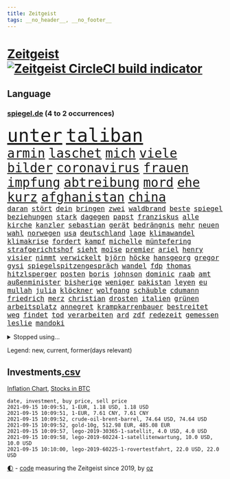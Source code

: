 ```yaml
---
title: Zeitgeist
tags: __no_header__, __no_footer__
---
```


# [Zeitgeist](https://oliz.io/zeitgeist/) [![Zeitgeist CircleCI build indicator](https://circleci.com/gh/ooz/zeitgeist.svg?style=shield)](https://circleci.com/gh/ooz/zeitgeist)

## Language

<h3><a href="https://www.spiegel.de" target="_blank">spiegel.de</a> (4 to 2 occurrences)</h3>
<p style="font-family:monospace">
<span style="font-size:32pt"><a href="news_links.html#unter" class="current">unter</a></span>
<span style="font-size:32pt"><a href="news_links.html#taliban" class="current">taliban</a></span>
<br>
<span style="font-size:22pt"><a href="news_links.html#armin" class="current">armin</a></span>
<span style="font-size:22pt"><a href="news_links.html#laschet" class="current">laschet</a></span>
<span style="font-size:22pt"><a href="news_links.html#mich" class="current">mich</a></span>
<span style="font-size:22pt"><a href="news_links.html#viele" class="current">viele</a></span>
<span style="font-size:22pt"><a href="news_links.html#bilder" class="current">bilder</a></span>
<span style="font-size:22pt"><a href="news_links.html#coronavirus" class="current">coronavirus</a></span>
<span style="font-size:22pt"><a href="news_links.html#frauen" class="current">frauen</a></span>
<span style="font-size:22pt"><a href="news_links.html#impfung" class="current">impfung</a></span>
<span style="font-size:22pt"><a href="news_links.html#abtreibung" class="new">abtreibung</a></span>
<span style="font-size:22pt"><a href="news_links.html#mord" class="current">mord</a></span>
<span style="font-size:22pt"><a href="news_links.html#ehe" class="current">ehe</a></span>
<span style="font-size:22pt"><a href="news_links.html#kurz" class="current">kurz</a></span>
<span style="font-size:22pt"><a href="news_links.html#afghanistan" class="current">afghanistan</a></span>
<span style="font-size:22pt"><a href="news_links.html#china" class="current">china</a></span>
<br>
<span style="font-size:12pt"><a href="news_links.html#daran" class="current">daran</a></span>
<span style="font-size:12pt"><a href="news_links.html#stört" class="current">stört</a></span>
<span style="font-size:12pt"><a href="news_links.html#dein" class="current">dein</a></span>
<span style="font-size:12pt"><a href="news_links.html#bringen" class="current">bringen</a></span>
<span style="font-size:12pt"><a href="news_links.html#zwei" class="current">zwei</a></span>
<span style="font-size:12pt"><a href="news_links.html#waldbrand" class="current">waldbrand</a></span>
<span style="font-size:12pt"><a href="news_links.html#beste" class="current">beste</a></span>
<span style="font-size:12pt"><a href="news_links.html#spiegel" class="current">spiegel</a></span>
<span style="font-size:12pt"><a href="news_links.html#beziehungen" class="current">beziehungen</a></span>
<span style="font-size:12pt"><a href="news_links.html#stark" class="current">stark</a></span>
<span style="font-size:12pt"><a href="news_links.html#dagegen" class="current">dagegen</a></span>
<span style="font-size:12pt"><a href="news_links.html#papst" class="current">papst</a></span>
<span style="font-size:12pt"><a href="news_links.html#franziskus" class="current">franziskus</a></span>
<span style="font-size:12pt"><a href="news_links.html#alle" class="current">alle</a></span>
<span style="font-size:12pt"><a href="news_links.html#kirche" class="current">kirche</a></span>
<span style="font-size:12pt"><a href="news_links.html#kanzler" class="current">kanzler</a></span>
<span style="font-size:12pt"><a href="news_links.html#sebastian" class="current">sebastian</a></span>
<span style="font-size:12pt"><a href="news_links.html#gerät" class="current">gerät</a></span>
<span style="font-size:12pt"><a href="news_links.html#bedrängnis" class="new">bedrängnis</a></span>
<span style="font-size:12pt"><a href="news_links.html#mehr" class="current">mehr</a></span>
<span style="font-size:12pt"><a href="news_links.html#neuen" class="current">neuen</a></span>
<span style="font-size:12pt"><a href="news_links.html#wahl" class="current">wahl</a></span>
<span style="font-size:12pt"><a href="news_links.html#norwegen" class="current">norwegen</a></span>
<span style="font-size:12pt"><a href="news_links.html#usa" class="current">usa</a></span>
<span style="font-size:12pt"><a href="news_links.html#deutschland" class="current">deutschland</a></span>
<span style="font-size:12pt"><a href="news_links.html#lage" class="current">lage</a></span>
<span style="font-size:12pt"><a href="news_links.html#klimawandel" class="current">klimawandel</a></span>
<span style="font-size:12pt"><a href="news_links.html#klimakrise" class="current">klimakrise</a></span>
<span style="font-size:12pt"><a href="news_links.html#fordert" class="current">fordert</a></span>
<span style="font-size:12pt"><a href="news_links.html#kampf" class="current">kampf</a></span>
<span style="font-size:12pt"><a href="news_links.html#michelle" class="current">michelle</a></span>
<span style="font-size:12pt"><a href="news_links.html#müntefering" class="current">müntefering</a></span>
<span style="font-size:12pt"><a href="news_links.html#strafgerichtshof" class="current">strafgerichtshof</a></span>
<span style="font-size:12pt"><a href="news_links.html#sieht" class="current">sieht</a></span>
<span style="font-size:12pt"><a href="news_links.html#moïse" class="current">moïse</a></span>
<span style="font-size:12pt"><a href="news_links.html#premier" class="current">premier</a></span>
<span style="font-size:12pt"><a href="news_links.html#ariel" class="current">ariel</a></span>
<span style="font-size:12pt"><a href="news_links.html#henry" class="current">henry</a></span>
<span style="font-size:12pt"><a href="news_links.html#visier" class="current">visier</a></span>
<span style="font-size:12pt"><a href="news_links.html#nimmt" class="current">nimmt</a></span>
<span style="font-size:12pt"><a href="news_links.html#verwickelt" class="current">verwickelt</a></span>
<span style="font-size:12pt"><a href="news_links.html#björn" class="current">björn</a></span>
<span style="font-size:12pt"><a href="news_links.html#höcke" class="current">höcke</a></span>
<span style="font-size:12pt"><a href="news_links.html#hansgeorg" class="current">hansgeorg</a></span>
<span style="font-size:12pt"><a href="news_links.html#gregor" class="current">gregor</a></span>
<span style="font-size:12pt"><a href="news_links.html#gysi" class="current">gysi</a></span>
<span style="font-size:12pt"><a href="news_links.html#spiegelspitzengespräch" class="new">spiegelspitzengespräch</a></span>
<span style="font-size:12pt"><a href="news_links.html#wandel" class="current">wandel</a></span>
<span style="font-size:12pt"><a href="news_links.html#fdp" class="current">fdp</a></span>
<span style="font-size:12pt"><a href="news_links.html#thomas" class="current">thomas</a></span>
<span style="font-size:12pt"><a href="news_links.html#hitzlsperger" class="new">hitzlsperger</a></span>
<span style="font-size:12pt"><a href="news_links.html#posten" class="current">posten</a></span>
<span style="font-size:12pt"><a href="news_links.html#boris" class="current">boris</a></span>
<span style="font-size:12pt"><a href="news_links.html#johnson" class="current">johnson</a></span>
<span style="font-size:12pt"><a href="news_links.html#dominic" class="current">dominic</a></span>
<span style="font-size:12pt"><a href="news_links.html#raab" class="current">raab</a></span>
<span style="font-size:12pt"><a href="news_links.html#amt" class="current">amt</a></span>
<span style="font-size:12pt"><a href="news_links.html#außenminister" class="current">außenminister</a></span>
<span style="font-size:12pt"><a href="news_links.html#bisherige" class="current">bisherige</a></span>
<span style="font-size:12pt"><a href="news_links.html#weniger" class="current">weniger</a></span>
<span style="font-size:12pt"><a href="news_links.html#pakistan" class="current">pakistan</a></span>
<span style="font-size:12pt"><a href="news_links.html#leyen" class="current">leyen</a></span>
<span style="font-size:12pt"><a href="news_links.html#eu" class="current">eu</a></span>
<span style="font-size:12pt"><a href="news_links.html#mullah" class="new">mullah</a></span>
<span style="font-size:12pt"><a href="news_links.html#julia" class="current">julia</a></span>
<span style="font-size:12pt"><a href="news_links.html#klöckner" class="current">klöckner</a></span>
<span style="font-size:12pt"><a href="news_links.html#wolfgang" class="current">wolfgang</a></span>
<span style="font-size:12pt"><a href="news_links.html#schäuble" class="current">schäuble</a></span>
<span style="font-size:12pt"><a href="news_links.html#cdumann" class="current">cdumann</a></span>
<span style="font-size:12pt"><a href="news_links.html#friedrich" class="current">friedrich</a></span>
<span style="font-size:12pt"><a href="news_links.html#merz" class="current">merz</a></span>
<span style="font-size:12pt"><a href="news_links.html#christian" class="current">christian</a></span>
<span style="font-size:12pt"><a href="news_links.html#drosten" class="current">drosten</a></span>
<span style="font-size:12pt"><a href="news_links.html#italien" class="current">italien</a></span>
<span style="font-size:12pt"><a href="news_links.html#grünen" class="current">grünen</a></span>
<span style="font-size:12pt"><a href="news_links.html#arbeitsplatz" class="current">arbeitsplatz</a></span>
<span style="font-size:12pt"><a href="news_links.html#annegret" class="current">annegret</a></span>
<span style="font-size:12pt"><a href="news_links.html#krampkarrenbauer" class="current">krampkarrenbauer</a></span>
<span style="font-size:12pt"><a href="news_links.html#bestreitet" class="current">bestreitet</a></span>
<span style="font-size:12pt"><a href="news_links.html#weg" class="current">weg</a></span>
<span style="font-size:12pt"><a href="news_links.html#findet" class="current">findet</a></span>
<span style="font-size:12pt"><a href="news_links.html#tod" class="current">tod</a></span>
<span style="font-size:12pt"><a href="news_links.html#verarbeiten" class="current">verarbeiten</a></span>
<span style="font-size:12pt"><a href="news_links.html#ard" class="current">ard</a></span>
<span style="font-size:12pt"><a href="news_links.html#zdf" class="current">zdf</a></span>
<span style="font-size:12pt"><a href="news_links.html#redezeit" class="new">redezeit</a></span>
<span style="font-size:12pt"><a href="news_links.html#gemessen" class="current">gemessen</a></span>
<span style="font-size:12pt"><a href="news_links.html#leslie" class="new">leslie</a></span>
<span style="font-size:12pt"><a href="news_links.html#mandoki" class="new">mandoki</a></span>
</p>
<details>
<summary>Stopped using...</summary>
<p class="former" style="font-size:12pt">
elfmeter(329) ikone(329) mainz(329) profi(329) richten(328) tobt(328) coronafällen(327) ecuador(327) genannt(327) schwedische(327) tatverdächtige(327) coronaausbruch(326) ebenfalls(326) erinnerungen(326) gewaltig(326) nachfolgerin(326) nachruf(326) netzwerken(326) versprach(326) übergriffe(326) gestohlen(325) herkunft(325) kauf(325) parteichef(325) streicht(325) verstöße(325) abgang(324) aktien(324) besetzung(324) gemeinden(324) legte(324) republikanische(324) ring(324) schließlich(324) treibt(324) zeitalter(324) 16jährige(323) a2(323) aufgefallen(323) berufung(323) bundestags(323) chinesischer(323) coronaimpfstoffe(323) gehalt(323) gerhard(323) gesunken(323) influencer(323) linie(323) locken(323) mächtige(323) niveau(323) verlängern(323) villa(323) weitergeht(323) 7(322) absturz(322) auslöser(322) bundesligavorschau(322) entwickelt(322) erlaubt(322) fanexperten(322) geteilt(322) haseloff(322) herausforderer(322) lastwagen(322) mütter(322) nannte(322) normalen(322) protest(322) reiner(322) tippen(322) toren(322) unterschiede(322) walter(322) zahlung(322) anstieg(321) brutale(321) daraufhin(321) draußen(321) herdenimmunität(321) kriterien(321) sicherheitsbehörden(321) thailand(321) tieren(321) unserem(321) vergeben(321) vorm(321) ziele(321) zwingt(321) ausgang(320) diskussion(320) enger(320) gewissen(320) kippen(320) kochen(320) lagen(320) lebens(320) lisa(320) scheinen(320) sports(320) standen(320) veröffentlichte(320) 29(319) abgeordneten(319) aufgehoben(319) beleidigungen(319) bestes(319) bielefeld(319) bus(319) deutet(319) elefanten(319) globalen(319) katastrophale(319) luis(319) meuthen(319) missachtet(319) nachspiel(319) nachwuchs(319) profitierte(319) schröder(319) solle(319) streitkräfte(319) taten(319) verriet(319) viertel(319) zoll(319) äthiopien(319) 48(318) attentat(318) augen(318) erstaunlich(318) forderung(318) geldstrafe(318) harter(318) nicola(318) oppositionellen(318) rechtlich(318) ronald(318) schriftstellerin(318) schulkinder(318) sendet(318) stellten(318) temperaturen(318) tourismus(318) verlegt(318) vorschläge(318) 42(317) bestätigen(317) deutlichen(317) doktorarbeit(317) dominiert(317) emotional(317) flughäfen(317) freiheitsstrafe(317) gleiche(317) kostenlose(317) kretschmer(317) längere(317) maß(317) riss(317) spanischen(317) tweet(317) venezuela(317) versehentlich(317) wehrte(317) zweitligist(317) äußerst(317) befreit(316) beschließen(316) bodo(316) entlassen(316) favoriten(316) gekündigt(316) gerecht(316) meghan(316) moore(316) planeten(316) ramelow(316) symptome(316) umwelt(316) usschauspielerin(316) uswirtschaft(316) zustand(316) 27(315) abgehört(315) ausflug(315) beschwerden(315) konjunktur(315) lager(315) länderchefs(315) möglichst(315) passt(315) sohnes(315) studium(315) terroristischen(315) umgehend(315) umweltministerin(315) verhindert(315) verurteilen(315) zwang(315) überprüft(315) drohte(314) finanziell(314) freiwillige(314) genutzt(314) höchst(314) lüge(314) mutige(314) verbringen(314) verletzung(314) vorzeitige(314) auslösen(313) ewig(313) feld(313) herzogin(313) sven(313) umsatz(313) weltverband(313) werkzeug(313) zuständige(313) auseinandersetzungen(312) brutal(312) emissionen(312) entsteht(312) goldenen(312) heran(312) hotels(312) wahlrechtsreform(312) wirtschaftlichen(312) coronatests(311) datenanalyse(311) fit(311) half(311) koch(311) luca(311) patient(311) schief(311) schloss(311) baustelle(310) belege(310) fußballprofi(310) gelöst(310) mitteln(310) motiv(310) olympische(310) psychische(310) taiwan(310) teamkollegen(310) zurückhaltend(310) üben(310) besitz(309) halb(309) nachgewiesen(309) nawalnys(309) oppositionelle(309) privat(309) berüchtigten(308) dieselskandal(308) frachter(308) normale(308) ratgeberkolumne(308) schönsten(308) strände(308) beschossen(307) brechen(307) spüren(307) taktik(307) zigaretten(307) auflagen(306) christdemokraten(306) geländewagen(306) höhen(306) love(306) reichsten(306) tiefen(306) vermeintlichen(306) 23(305) gästen(305) konsum(305) näher(305) rechtzeitig(305) tatverdächtigen(305) womit(305) 54(304) diversität(304) finnland(304) gründung(304) segen(304) brennt(303) genehmigt(303) sachsens(303) schlechtes(303) afrikanischen(302) astronauten(302) echten(302) green(302) letztes(302) orten(302) parallelen(302) prinzip(302) reduzieren(302) fürth(301) greuther(301) legende(301) nationalteam(301) sturgeon(301) sydney(301) verkehrschaos(301) fehlern(300) pfund(300) schockiert(300) testet(300) präsenz(299) erschießt(298) janine(298) kostenlos(298) vermeintlich(298) chats(297) dachten(297) gewahrsam(297) kate(297) wrack(297) wölfe(297) kippt(296) registrieren(296) landesweit(295) sergio(295) unterschrieben(295) wohnort(295) arminia(294) ergebnissen(294) fortsetzung(294) französischer(294) training(294) wütende(294) dreieinhalb(293) einbruch(293) justizminister(293) bangt(292) vorbereitung(292) künstliche(291) riskant(291) teilt(291) feuert(290) fusion(290) gerichte(290) mitarbeiterin(290) tätern(290) jadon(289) vertagt(289) 47(288) betreibt(288) jacob(288) kräfte(288) wertvolle(288) automatisch(287) einblick(287) schwung(287) 2010(285) seuche(285) gehabt(284) uhaft(284) feierten(283) gelegen(283) a7(281) guatemala(281) identität(281) royale(281) schritten(281) verpasste(281) bruno(280) ermordete(280) kriegsverbrechen(280) staatlichen(280) anfühlt(279) beschuldigte(279) hongkongs(279) abiy(277) beobachtung(277) personalie(277) unterstützte(277) ursprünglich(277) prägte(275) held(274) vertraute(274) spionage(273) vorgenommen(273) geist(272) herausforderungen(271) tigray(271) inselstaat(270) wettert(270) bbc(269) service(269) inhaftierten(267) christina(266) karliczek(266) roethe(266) ufer(266) tragische(265) olympiasiegerin(264) weiterkommen(264) päckchen(263) sancho(262) last(260) querdenkern(259) marine(257) bundesagentur(256) hitler(255) klares(255) berührt(253) fabian(253) helmut(253) koblenz(253) bären(252) podest(252) hackern(248) befunden(247) page(247) nachkommen(246) morrison(243) spione(243) bundestagsabgeordnete(240) londons(240) rekorde(240) aufgespürt(238) motivation(238) wissler(233) inhaftierung(232) israelis(230) schlüssel(230) irgendwie(228) serviert(227) lieferketten(226) straflager(225) dosis(224) ausgegangen(223) urlaubsinsel(223) enkel(222) jagt(222) höhenflug(221) glücklicher(220) hacken(220) testpflicht(219) englischer(217) höheres(217) sehe(217) diagnose(216) franken(214) behält(213) pommes(213) wiedervereinigung(213) geheimen(211) zwingend(211) hochansteckende(208) horten(208) amazons(207) häusern(206) sondersitzung(205) großstadt(203) überragenden(203) ostdeutsche(202) bekannter(201) fuhren(201) datingapp(200) falschaussagen(199) macher(199) hilton(198) passagier(198) pokal(198) mediatorin(196) trinken(196) hubert(194) wählern(194) aufgebrochen(192) bundesweiten(192) grab(190) inszenierte(190) übergangsregierung(190) nachgebessert(189) stören(189) konkreter(188) alfons(185) hörmann(185) solidarisieren(185) recherche(184) millionenstrafe(182) palästinensern(181) relevant(181) impfschutz(180) myanmars(180) militärjunta(179) gereicht(178) ambitioniertes(177) turbulenzen(177) verruf(175) angriffs(174) schiedsrichterinnen(174) verletzter(174) missbrauchsvorwürfen(173) auswirkt(170) begleitete(170) grundrechte(170) mitgebracht(169) wildnis(169) bestsellerautor(168) pilotprojekt(168) tierschützer(167) ruin(166) beeindruckt(165) don't(165) kritischer(165) zurückholen(165) schlangenlinien(164) südwesten(164) aufzuheben(163) buffett(161) bälle(161) freizugeben(161) untermauert(161) impfpässe(160) übersehen(157) ärmsten(156) südosten(155) adams(153) erklärungsnot(153) lokführern(153) gekracht(149) bargeld(147) topfavorit(147) wochenrückblick(147) reis(146) erspart(145) ermittlungsverfahren(144) gespült(144) l(144) ausreichen(143) negativer(143) reisenden(143) dingen(142) mitverantwortlich(141) sexuellem(141) stammspieler(139) anbau(138) sozialwohnungen(138) escooter(137) forscht(137) passau(137) labourpartei(136) mittelamerika(135) streaming(135) vehement(135) airline(134) berlinneukölln(133) ozean(133) regionale(133) pillen(132) aussteigen(131) erstimpfungen(131) geehrt(131) höchster(131) kompetenzen(130) stocken(129) steinzeit(128) vereinzelt(127) kubicki(126) eiltempo(124) linda(124) willkommen(124) vorgesetzten(123) begründete(122) nett(122) aufhören(121) uneins(120) verabschiedete(119) inland(117) langjährigen(117) unwürdige(117) vollzieht(117) übereilt(117) club(115) kurt(115) zerschlug(115) japanischen(114) mundnasenschutz(113) überflüssig(113) ehrgeizigere(112) weh(112) notwendigen(111) eingeschläfert(110) springreiten(110) klagte(109) lebensgefährlichen(109) maßstab(109) spitzenkandidatur(109) spritzen(107) anfangs(106) berechnungen(106) genesen(106) sommerferien(106) vorbehalt(106) blues(105) disziplinen(105) hingelegt(105) kahn(105) cotrainer(104) nördlich(104) beschlossene(103) geknackt(103) haaren(102) stolpert(102) weltklimarat(102) 18jährigen(101) akzeptabel(101) cdukanzlerkandidaten(101) moldau(100) zurückzukehren(100) benötigten(99) mögliches(99) rauschgift(99) svenja(99) 21jährige(98) sensible(98) catherine(97) co₂preis(97) gefängnisstrafen(97) plastik(97) bildungsminister(96) eigner(96) elternteil(96) spiegelanalyse(96) vorgedrungen(96) rentnern(94) disziplinarkammer(93) färbt(92) profiklubs(92) bremste(91) düsteres(91) heben(91) populistischen(91) seifert(91) thriller(91) ankam(90) dauerproblem(90) fußballklub(90) lastwagenfahrer(90) tonne(90) zwanzig(90) geprellt(89) draxler(88) heizöl(88) israelischer(88) mutiger(88) reife(88) vorgang(88) werdenden(88) älterer(88) basteln(87) klemmt(87) tattoos(87) dänemarks(86) geschehnisse(86) bedingungsloses(85) grundeinkommen(85) impfskeptiker(85) kontern(85) nrwcdu(85) bundesfinanzhof(84) datingportal(84) eingeladen(84) herrn(84) pedro(84) bezahlten(83) heißer(83) legal(83) linkenbundestagsabgeordnete(83) erreichten(82) kurzstreckenflüge(82) luftfahrt(82) testzentren(82) anlaufen(81) hilbert(81) laune(81) offizieller(81) ausbildungsplätze(80) down(80) quittung(80) syrern(80) wall(80) abgeschrieben(79) doppelbesteuerung(79) dünner(79) kreuzbandriss(79) kinderimpfung(78) agüero(77) brentford(77) cnn(77) milliardenbetrag(77) again(76) sowieso(76) weser(76) wettkampf(76) aktionäre(75) fehle(75) litauens(75) nokia(75) wim(75) a24(74) jacht(74) scheele(74) bezichtigt(73) coronabürgertests(73) formiert(73) immunisierungsquote(73) parkplatz(73) umfang(73) vatikans(73) anhaltender(72) befragung(72) bundestrainerin(72) ifoumfrage(72) linkenabgeordneten(72) mitspielt(72) poesie(72) psychologen(72) umweltschäden(72) wahlfälschung(72) analysieren(71) bevorzugt(71) entwerfen(71) gewittern(71) rufmord(71) ausgestellt(70) eingemischt(70) exilbelarussen(70) linkenabgeordnete(70) machtübergabe(70) marktführer(70) olympiapremiere(70) abgekommen(69) flair(69) schmetterlinge(69) spaziergänger(69) zunehmender(69) biss(68) einstiger(68) epidemischen(68) hit(68) volk(68) co₂preise(67) einfachsten(67) erhöhte(67) eröffnung(67) gefährliches(67) geordnet(67) heiß(67) netzwerks(67) sarajevo(67) schultern(67) selbstvermarktung(67) verhungern(67) asylanträge(66) auszumachen(66) exmanager(66) fortsetzen(66) hilfsgelder(66) quatsch(66) sanktionsdrohungen(66) sek(66) twittern(66) adac(65) begegnungen(65) umgestürzte(65) 16000(64) sardinien(64) überraschungsteam(64) deutschlandkoalition(63) fehlenden(63) frühzeitig(63) lucas(63) maul(63) publikums(63) boko(62) dhl(62) feldzug(62) haram(62) präsidium(62) seither(62) vorprodukten(62) antisemitisch(61) ruckelig(61) sifan(61) befassen(60) erschreckend(60) geschichtepodcast(60) glaubten(60) lkwunfall(60) onlineplattform(60) segelflugzeugs(60) talibanoffensive(60) vetter(60) abstände(59) alarmbereitschaft(59) liebt(59) müht(59) pogba(59) abbildungen(58) ausnahme(58) exministerpräsident(58) gerichten(58) helferin(58) historischem(58) hitzewelle(58) mauerbau(58) ki(57) ruht(57) verabschieden(57) akkreditierung(56) begleitung(56) fehlendem(56) gewitterrisiko(56) kannibale(56) quarantäneregeln(56) tankstelle(56) usbundesstaats(56) widersacher(56) aufsteiger(55) bekennt(55) besetzten(55) campo(55) erwähnt(55) getrieben(55) innenministeriums(55) machbar(55) schimpft(55) vorwarnung(55) achtjähriger(54) gewalttaten(54) schrumpft(54) thronfolge(54) ausgabe(53) coronadeltavariante(53) ordentlich(53) rezepte(53) schwiegervater(53) seenot(53) wesentlich(53) banes(52) brillierte(52) coronafall(52) darknet(52) eifel(52) reibungslos(52) scooterunfall(52) kämpften(51) prangern(51) verwandten(51) zeitungen(51) 18000(50) algerien(50) at(50) deltamutation(50) emaus(50) verharmlost(50) vilnius(50) australischen(49) bessert(49) gewitterfront(49) handlungsbedarf(49) stilkritik(49) canadier(48) düster(48) spdfraktion(48) suchtrupps(48) unwetterwarnung(48) 82jährige(47) 9(47) autozulieferer(47) dark(47) fazit(47) great(47) hella(47) infrastrukturpaket(47) motivieren(47) phuket(47) streitpunkte(47) thailands(47) urabstimmung(47) vaart(47) aiwanger(46) bamf(46) dramen(46) moskauer(46) onlinewerbung(46) verfehlen(46) beschuldigungen(45) defender(45) ferienzeit(45) festgehalten(45) lebenswerk(45) mächtigen(45) propagandasender(45) rekordzahl(45) rt(45) schienennetz(45) verbunden(45) a5(44) ankündigungen(44) gigafactory(44) klimaschäden(44) schimpfte(44) wahlkampfthema(44) elfmeterschießen(43) grüßt(43) komplizierten(43) lodern(43) ausnahmespieler(42) begegnen(42) billion(42) drehbuchautor(42) leichenfunde(42) 1300(41) angreifen(41) hitzerekord(41) kürzen(41) meeting(41) rekordwert(41) wetterbedingungen(41) überflutet(41) überfluteten(41) afghanistanrückkehrer(40) beendigung(40) förderte(40) marschieren(40) parlamentarischer(40) talibanvormarsch(40) tauchte(40) viertelmillion(40) zurückgewinnen(40) ansteckenden(39) rapperin(39) antike(38) bezirksamt(38) kamtschatka(38) zunehmenden(38) zurückgehen(38) mountain(37) tiefflug(37) zusatzeinnahmen(37) brandenburgische(36) coronastrategie(36) eingefahren(36) errichtung(36) kopiert(36) sendebetrieb(36) waschen(36) zentren(36) zuschauende(36) 78jährige(35) cartoonisten(35) karibikstaat(35) karrierecoaches(35) perfekten(35) staatsanwaltschaften(35) unbeschwert(35) warnstufe(35) evans(34) kanadier(34) operiert(34) parlamentarische(34) provinzhauptstädte(34) präsentierte(34) trockenheit(34) versionen(34) dfbpokals(33) oberbayern(33) plünderungen(33) zuma(33) ältester(33) adresse(32) bundestages(32) hausarbeit(32) krönung(32) legend(32) lesung(32) pakt(32) larry(31) provinzen(31) touristenmassen(31) türkischem(31) verkürzte(31) wohnwagen(31) zähne(31) ätna(31) abwärtstrend(30) aufzutreten(30) bezieht(30) impfzahlen(30) litt(30) medizinischer(30) textstellen(30) bestattet(29) drohnenaufnahmen(29) einzelzeitfahren(29) rauch(29) sapporo(29) betrügerbande(28) katastrophenfall(28) mandat(28) mittels(28) starspieler(28) einzusetzen(27) gelb(27) geplantem(27) nationalparks(27) koalitionen(26) kubaner(26) notfall(26) rechner(26) schlamm(26) ungenau(26) planet(25) schweizerin(25) widmen(25) gebiete(24) positiver(24) umfragewerten(24) verhaftungen(24) flugplatz(23) kolumbianische(23) nordrheinwestfalens(23) polnischen(23) bestzeit(22) datenbank(22) dörfer(22) stromausfällen(22) sturzfluten(22) allgemeinwissen(21) cduchefs(21) gründete(21) kreuzfahrtschiffe(21) missbrauchsvorwürfe(21) ramaphosa(21) soforthilfe(21) sportlern(21) trauernden(21) veröffentlichen(21) wissenstest(21) chancenverwertung(20) dachgesellschaft(20) kollision(20) regelwerk(20) topmanager(20) vwdieselskandal(20) völker(20) zdfsommerinterview(20) überarbeitet(20) 49jährige(19) badegast(19) handballer(19) kostenlosen(19) ministerpräsidentenkonferenz(19) vermehren(19) vibrionen(19) 87(18) afghaninnen(18) dächer(18) kontroverse(18) patzte(18) sportart(18) bedrohungslage(17) beschädigte(17) hello(17) jacobs(17) stallion(17) thee(17) anlässlich(16) entzieht(16) komitee(16) rückkehrer(16) sportarten(16) unzeit(16) abwesenheit(15) bibliothek(15) einsam(15) endlose(15) entlastung(15) erbeutete(15) fahrweise(15) fields(15) glänzen(15) ravensburg(15) aufgeregt(14) auslandsvertretung(14) flutfolgen(14) judo(14) kajakvierer(14) liveblog(14) nena(14) olympiaüberblick(14) olympionikin(14) rauhe(14) totalschaden(14) abitur(13) absoluter(13) aigner(13) angestiegen(13) geräten(13) impfangebote(13) straßenverkehrsordnung(13) wassermangel(13) 35jähriger(12) argwohn(12) befürwortet(12) brandkatastrophe(12) pferde(12) schauer(12) staatsmedien(12) verprellt(12) asiens(11) aufbruchstimmung(11) betrunkene(11) bezog(11) fegt(11) gräueltaten(11) stellvertreter(11) tvansprache(11) umweltministerium(11)
</p>
</details>
<p>Legend: <span class="new">new</span>, <span class="current">current</span>, <span class="former">former(days relevant)</span></p>

## Investments[.csv](investments.csv)

[Inflation Chart](https://inflationchart.com),
[Stocks in BTC](https://stonksinbtc.xyz/)

```
date, investment, buy price, sell price
2021-09-15 10:09:51, 1-EUR, 1.18 USD, 1.18 USD
2021-09-15 10:09:51, 1-EUR, 7.61 CNY, 7.61 CNY
2021-09-15 10:09:52, crude-oil-brent-barrel, 74.64 USD, 74.64 USD
2021-09-15 10:09:52, gold-10g, 512.98 EUR, 485.08 EUR
2021-09-15 10:09:57, lego-2019-30365-1-satellit, 4.0 USD, 4.0 USD
2021-09-15 10:09:58, lego-2019-60224-1-satellitenwartung, 10.0 USD, 10.0 USD
2021-09-15 10:10:00, lego-2019-60225-1-rovertestfahrt, 22.0 USD, 22.0 USD
```

<footer>
<a href="javascript:toggleTheme()" class="nav">🌓</a>
- <a href="https://github.com/ooz/zeitgeist">code</a> measuring the Zeitgeist since 2019, by <a href="https://oliz.io">oz</a>
</footer>
